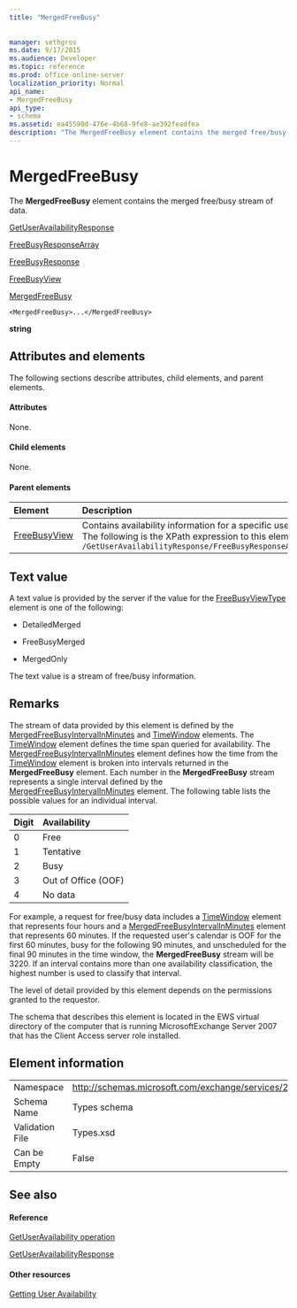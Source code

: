 ```yaml
---
title: "MergedFreeBusy"
 
 
manager: sethgros
ms.date: 9/17/2015
ms.audience: Developer
ms.topic: reference
ms.prod: office-online-server
localization_priority: Normal
api_name:
- MergedFreeBusy
api_type:
- schema
ms.assetid: ea45590d-476e-4b68-9fe8-ae392feadfea
description: "The MergedFreeBusy element contains the merged free/busy stream of data."
---
```


# MergedFreeBusy

The **MergedFreeBusy** element contains the merged free/busy stream of data. 
  
[GetUserAvailabilityResponse](getuseravailabilityresponse.md)
  
[FreeBusyResponseArray](freebusyresponsearray.md)
  
[FreeBusyResponse](freebusyresponse.md)
  
[FreeBusyView](freebusyview.md)
  
[MergedFreeBusy](mergedfreebusy.md)
  
```
<MergedFreeBusy>...</MergedFreeBusy>
```

 **string**
## Attributes and elements

The following sections describe attributes, child elements, and parent elements.
  
#### Attributes

None.
  
#### Child elements

None.
  
#### Parent elements

|**Element**|**Description**|
|:-----|:-----|
|[FreeBusyView](freebusyview.md) <br/> |Contains availability information for a specific user.  <br/> The following is the XPath expression to this element:  <br/>  `/GetUserAvailabilityResponse/FreeBusyResponseArray/FreeBusyResponse/FreeBusyView` <br/> |
   
## Text value

A text value is provided by the server if the value for the [FreeBusyViewType](freebusyviewtype.md) element is one of the following: 
  
- DetailedMerged
    
- FreeBusyMerged
    
- MergedOnly
    
The text value is a stream of free/busy information. 
  
## Remarks

The stream of data provided by this element is defined by the [MergedFreeBusyIntervalInMinutes](mergedfreebusyintervalinminutes.md) and [TimeWindow](timewindow.md) elements. The [TimeWindow](timewindow.md) element defines the time span queried for availability. The [MergedFreeBusyIntervalInMinutes](mergedfreebusyintervalinminutes.md) element defines how the time from the [TimeWindow](timewindow.md) element is broken into intervals returned in the **MergedFreeBusy** element. Each number in the **MergedFreeBusy** stream represents a single interval defined by the [MergedFreeBusyIntervalInMinutes](mergedfreebusyintervalinminutes.md) element. The following table lists the possible values for an individual interval. 
  
|**Digit**|**Availability**|
|:-----|:-----|
|0  <br/> |Free  <br/> |
|1  <br/> |Tentative  <br/> |
|2  <br/> |Busy  <br/> |
|3  <br/> |Out of Office (OOF)  <br/> |
|4  <br/> |No data  <br/> |
   
For example, a request for free/busy data includes a [TimeWindow](timewindow.md) element that represents four hours and a [MergedFreeBusyIntervalInMinutes](mergedfreebusyintervalinminutes.md) element that represents 60 minutes. If the requested user's calendar is OOF for the first 60 minutes, busy for the following 90 minutes, and unscheduled for the final 90 minutes in the time window, the **MergedFreeBusy** stream will be 3220. If an interval contains more than one availability classification, the highest number is used to classify that interval. 
  
The level of detail provided by this element depends on the permissions granted to the requestor.
  
The schema that describes this element is located in the EWS virtual directory of the computer that is running MicrosoftExchange Server 2007 that has the Client Access server role installed.
  
## Element information

|||
|:-----|:-----|
|Namespace  <br/> |http://schemas.microsoft.com/exchange/services/2006/types  <br/> |
|Schema Name  <br/> |Types schema  <br/> |
|Validation File  <br/> |Types.xsd  <br/> |
|Can be Empty  <br/> |False  <br/> |
   
## See also

#### Reference

[GetUserAvailability operation](getuseravailability-operation.md)
  
[GetUserAvailabilityResponse](getuseravailabilityresponse.md)
#### Other resources

[Getting User Availability](http://msdn.microsoft.com/library/d4133fcb-9b0f-4e6b-aadf-a389da83516a%28Office.15%29.aspx)

